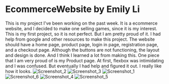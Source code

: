 # EcommerceWebsite by Emily Li
This is my project I've been working on the past week. It is a ecommerce website, and I decided to make one selling games, since it is my interest. 
This is my first project, so it is not perfect. But I am pretty proud of it. I had help from google and other resources to make this project. 
The website should have a home page, product page, login in page, registration page, and a checkout page. 
Although the buttons are not functioning, the layout and design is done.
And I think I learned a lot from making this. One piece that I am very proud of is my Product page. At first, flexbox was intimidating and I was confused.
But eventually I had help and figured it out. I really like how it looks. 
![Screenshot_2](https://user-images.githubusercontent.com/116208208/198459141-436d3879-42e1-471b-9492-6c45eb76f390.png)
![Screenshot_3](https://user-images.githubusercontent.com/116208208/198461891-853159b2-c23f-409b-aa4c-184810202350.png)
![Screenshot_1](https://user-images.githubusercontent.com/116208208/198461903-758c325b-f2f7-4cd1-860e-757555ea045b.png)
![Screenshot_6](https://user-images.githubusercontent.com/116208208/198461933-19e830cf-c668-4919-b9a0-f8058ef25211.png)
![Screenshot_4](https://user-images.githubusercontent.com/116208208/198461951-d003ef4e-c638-42dd-8b9f-4c4bbbaf86b6.png)
![Screenshot_5](https://user-images.githubusercontent.com/116208208/198461964-a2133a72-02b2-40e2-83b3-64282e40e7ee.png)
